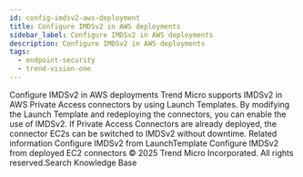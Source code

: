 ```yaml
---
id: config-imdsv2-aws-deployment
title: Configure IMDSv2 in AWS deployments
sidebar_label: Configure IMDSv2 in AWS deployments
description: Configure IMDSv2 in AWS deployments
tags:
  - endpoint-security
  - trend-vision-one
---
```


 Configure IMDSv2 in AWS deployments Trend Micro supports IMDSv2 in AWS Private Access connectors by using Launch Templates. By modifying the Launch Template and redeploying the connectors, you can enable the use of IMDSv2. If Private Access Connectors are already deployed, the connector EC2s can be switched to IMDSv2 without downtime. Related information Configure IMDSv2 from LaunchTemplate Configure IMDSv2 from deployed EC2 connectors © 2025 Trend Micro Incorporated. All rights reserved.Search Knowledge Base